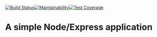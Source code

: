 [![Build Status](https://travis-ci.org/femiabimbola/My--simple-nodeapp.svg?branch=master)](https://travis-ci.org/femiabimbola/My--simple-nodeapp)[![Maintainability](https://api.codeclimate.com/v1/badges/5de4b1a6f4dbcb0c39c1/maintainability)](https://codeclimate.com/github/femiabimbola/My--simple-nodeapp/maintainability)[![Test Coverage](https://api.codeclimate.com/v1/badges/5de4b1a6f4dbcb0c39c1/test_coverage)](https://codeclimate.com/github/femiabimbola/My--simple-nodeapp/test_coverage)

# A simple Node/Express application
